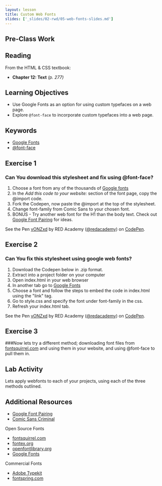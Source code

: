 ```yaml
---
layout: lesson
title: Custom Web Fonts
slides: ['_slides/02-rwd/05-web-fonts-slides.md']
---
```


## Pre-Class Work


## Reading

From the HTML & CSS textbook:

- **Chapter 12: Text** *(p. 277)*

## Learning Objectives
 
- Use Google Fonts as an option for using custom typefaces on a web page.
- Explore `@font-face` to incorporate custom typefaces into a web page.

## Keywords

- [Google Fonts](https://developers.google.com/fonts/docs/getting_started)
- [@font-face](https://developer.mozilla.org/en-US/docs/Web/CSS/@font-face)

## Exercise 1

### Can You download this stylesheet and fix using @font-face?

1. Choose a font from any of the thousands of [Google fonts](https://www.google.com/fonts)
2. In the *Add this code to your website:* section of the font page, copy the @import code.
3. Fork the Codepen, now paste the @import at the top of the stylesheet.
4. Change font-family from Comic Sans to your chosen font.
5. BONUS - Try another web font for the H1 than the body text. Check out [Google Font Pairing](http://femmebot.github.io/google-type/) for ideas.


<p data-height="500" data-theme-id="0" data-slug-hash="vONZxd" data-default-tab="result" data-user="redacademy" class='codepen'>See the Pen <a href='http://codepen.io/redacademy/pen/vONZxd/'>vONZxd</a> by RED Academy (<a href='http://codepen.io/redacademy'>@redacademy</a>) on <a href='http://codepen.io'>CodePen</a>.</p>
<script async src="//assets.codepen.io/assets/embed/ei.js"></script>

## Exercise 2

### Can You fix this stylesheet using google web fonts?

1. Download the Codepen below in .zip format.
2. Extract into a project folder on your computer
3. Open index.html in your web browser
4. In another tab go to [Google Fonts](https://www.google.com/fonts#)
5. Choose a font and follow the steps to embed the code in index.html using the "link" tag.
6. Go to style.css and specify the font under font-family in the css.
8. Refresh your index.html tab.


<p data-height="500" data-theme-id="0" data-slug-hash="vONZxd" data-default-tab="result" data-user="redacademy" class='codepen'>See the Pen <a href='http://codepen.io/redacademy/pen/vONZxd/'>vONZxd</a> by RED Academy (<a href='http://codepen.io/redacademy'>@redacademy</a>) on <a href='http://codepen.io'>CodePen</a>.</p>
<script async src="//assets.codepen.io/assets/embed/ei.js"></script>

## Exercise 3

###Now lets try a different method; downloading font files from [fontsquirrel.com](http://www.fontsquirrel.com/) and using them in your website, and using @font-face to pull them in.



## Lab Activity

Lets apply webfonts to each of your projects, using each of the three methods outlined.

## Additional Resources

- [Google Font Pairing](http://femmebot.github.io/google-type/)
- [Comic Sans Criminal](http://www.comicsanscriminal.com/)

Open Source Fonts

- [fontsquirrel.com](http://www.fontsquirrel.com/)
- [fontex.org](http://www.fontex.org/)
- [openfontlibrary.org](http://openfontlibrary.org/)
- [Google Fonts](https://www.google.com/fonts#)

Commercial Fonts

- [Adobe Typekit](https://typekit.com/)
- [fontspring.com](http://www.fontspring.com/)



